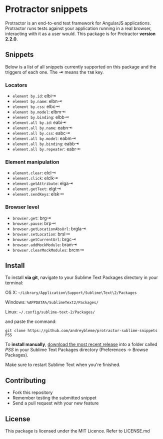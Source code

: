 # Protractor snippets
Protractor is an end-to-end test framework for AngularJS applications. Protractor runs tests against your application running
in a real browser, interacting with it as a user would.
This package is for Protractor **version 2.2.0**.

## Snippets

Below is a list of all snippets currently supported on this package and the
triggers of each one. The **⇥** means the `TAB` key.

### Locators
- `element by.id`: elbi⇥
- `element by.name`: elbn⇥
- `element by.css`: elbc⇥
- `element by.model`: elbm⇥
- `element by.binding`: elbb⇥
- `element.all by.id`: eabi⇥
- `element.all by.name`: eabn⇥
- `element.all by.css`: eabc⇥
- `element.all by.model`: eabm⇥
- `element.all by.binding`: eabb⇥
- `element.all by.repeater`: eabr⇥

### Element manipulation
- `element.clear`: elcl⇥
- `element.click`: elclk⇥
- `element.getAttribute`: elga⇥
- `element.getText`: elgt⇥
- `element.sendKeys`: elsk⇥

### Browser level 
- `browser.get`: brg⇥
- `browser.pause`: brp⇥ 
- `browser.getLocationAbsUrl`: brgla⇥
- `browser.setLocation`: brsl⇥
- `browser.getCurrentUrl`: brgc⇥
- `browser.addMockModule`: bram⇥ 
- `browser.clearMockModules`: brcm⇥ 


## Install
To install **via git**, navigate to your Sublime Text Packages directory in your terminal:

OS X: `~/Library/Application\Support/Sublime\Text\2/Packages`

Windows: `%APPDATA%/SublimeText2/Packages/`

Linux: `~/.config/sublime-text-2/Packages/`

and paste the command:

`git clone https://github.com/andreybleme/protractor-sublime-snippets PSS`

To **install manually**, [download the most recent release](https://github.com/andreybleme/protractor-sublime-snippets/releases)  into a folder called *PSS* in your Sublime Text Packages directory (Preferences -> Browse Packages).

Make sure to restart Sublime Text when you're finished.

## Contributing

* Fork this repository
* Remember testing the submitted snippet
* Send a pull request with your new feature

## License
This package is licensed under the MIT Licence. Refer to LICENSE.md
